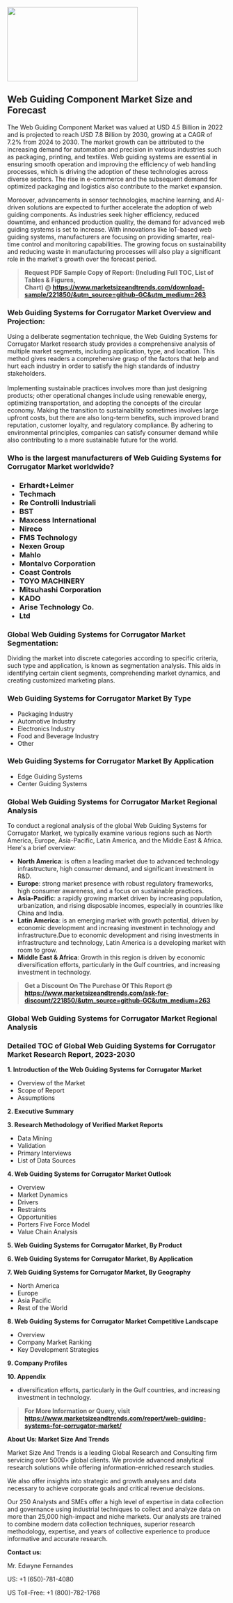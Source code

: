 <p><img class="alignnone size-medium wp-image-20088" src="https://ffe5etoiles.com/wp-content/uploads/2024/12/MST1-300x171.png" alt="" width="300" height="171" /></p><h2>Web Guiding Component Market Size and Forecast</h2><p>The Web Guiding Component Market was valued at USD 4.5 Billion in 2022 and is projected to reach USD 7.8 Billion by 2030, growing at a CAGR of 7.2% from 2024 to 2030. The market growth can be attributed to the increasing demand for automation and precision in various industries such as packaging, printing, and textiles. Web guiding systems are essential in ensuring smooth operation and improving the efficiency of web handling processes, which is driving the adoption of these technologies across diverse sectors. The rise in e-commerce and the subsequent demand for optimized packaging and logistics also contribute to the market expansion.</p><p>Moreover, advancements in sensor technologies, machine learning, and AI-driven solutions are expected to further accelerate the adoption of web guiding components. As industries seek higher efficiency, reduced downtime, and enhanced production quality, the demand for advanced web guiding systems is set to increase. With innovations like IoT-based web guiding systems, manufacturers are focusing on providing smarter, real-time control and monitoring capabilities. The growing focus on sustainability and reducing waste in manufacturing processes will also play a significant role in the market's growth over the forecast period.</p></p><blockquote id="" class=""><strong>Request PDF Sample Copy of Report: (Including Full TOC, List of Tables &amp; Figures, Chart)&nbsp;@&nbsp;<strong><a href="https://www.marketsizeandtrends.com/download-sample/221850/&utm_source=github-GC&utm_medium=263" target="_blank">https://www.marketsizeandtrends.com/download-sample/221850/&utm_source=github-GC&utm_medium=263</a></strong></strong></blockquote><h3 id="" class="">Web Guiding Systems for Corrugator Market&nbsp;Overview and Projection:</h3><p id="" class="">Using a deliberate segmentation technique, the Web Guiding Systems for Corrugator Market research study provides a comprehensive analysis of multiple market segments, including application, type, and location. This method gives readers a comprehensive grasp of the factors that help and hurt each industry in order to satisfy the high standards of industry stakeholders. <br /> <br />Implementing sustainable practices involves more than just designing products; other operational changes include using renewable energy, optimizing transportation, and adopting the concepts of the circular economy. Making the transition to sustainability sometimes involves large upfront costs, but there are also long-term benefits, such improved brand reputation, customer loyalty, and regulatory compliance. By adhering to environmental principles, companies can satisfy consumer demand while also contributing to a more sustainable future for the world.</p><h3 id="" class="">Who is the largest manufacturers of&nbsp;Web Guiding Systems for Corrugator Market worldwide?</h3><h3 class=""><p><ul><li>Erhardt+Leimer </li><li> Techmach </li><li> Re Controlli Industriali </li><li> BST </li><li> Maxcess International </li><li> Nireco </li><li> FMS Technology </li><li> Nexen Group </li><li> Mahlo </li><li> Montalvo Corporation </li><li> Coast Controls </li><li> TOYO MACHINERY </li><li> Mitsuhashi Corporation </li><li> KADO </li><li> Arise Technology Co. </li><li> Ltd</li></ul></p></h3><h3 id="" class="">Global&nbsp;Web Guiding Systems for Corrugator Market Segmentation:</h3><p id="" class="">Dividing the market into discrete categories according to specific criteria, such type and application, is known as segmentation analysis. This aids in identifying certain client segments, comprehending market dynamics, and creating customized marketing plans.</p><h3 id="" class="">Web Guiding Systems for Corrugator Market&nbsp;By Type</h3><p><p><ul><li>Packaging Industry</li><li> Automotive Industry</li><li> Electronics Industry</li><li> Food and Beverage Industry</li><li> Other</p></li></ul></p></p><h3 id="" class="">Web Guiding Systems for Corrugator Market&nbsp;By Application</h3><p class=""><p><ul><li>Edge Guiding Systems</li><li> Center Guiding Systems</li></ul></p></p><h3 id="" class="">Global Web Guiding Systems for Corrugator Market Regional Analysis</h3><p id="" class="">To conduct a regional analysis of the global Web Guiding Systems for Corrugator Market, we typically examine various regions such as North America, Europe, Asia-Pacific, Latin America, and the Middle East &amp; Africa. Here's a brief overview:</p><ul><li><strong>North America</strong>: is often a leading market due to advanced technology infrastructure, high consumer demand, and significant investment in R&amp;D.</li><li><strong>Europe</strong>: strong market presence with robust regulatory frameworks, high consumer awareness, and a focus on sustainable practices.</li><li><strong>Asia-Pacific</strong>: a rapidly growing market driven by increasing population, urbanization, and rising disposable incomes, especially in countries like China and India.</li><li><strong>Latin America</strong>: is an emerging market with growth potential, driven by economic development and increasing investment in technology and infrastructure.Due to economic development and rising investments in infrastructure and technology, Latin America is a developing market with room to grow.</li><li><strong>Middle East &amp; Africa</strong>: Growth in this region is driven by economic diversification efforts, particularly in the Gulf countries, and increasing investment in technology.</li></ul><blockquote id="" class=""><strong>Get a Discount On The Purchase Of This Report @ <strong><a href="https://www.marketsizeandtrends.com/ask-for-discount/221850/&utm_source=github-GC&utm_medium=263" target="_blank">https://www.marketsizeandtrends.com/ask-for-discount/221850/&utm_source=github-GC&utm_medium=263</a></strong></strong></blockquote><h3 id="" class="">Global Web Guiding Systems for Corrugator Market Regional Analysis</h3><h3 id="" class="">Detailed TOC of Global Web Guiding Systems for Corrugator Market Research Report, 2023-2030</h3><p id="" class=""><strong>1. Introduction of the Web Guiding Systems for Corrugator Market</strong></p><ul><li>Overview of the Market</li><li>Scope of Report</li><li>Assumptions</li></ul><p id="" class=""><strong>2. Executive Summary</strong></p><p id="" class=""><strong>3. Research Methodology of Verified Market Reports</strong></p><ul><li>Data Mining</li><li>Validation</li><li>Primary Interviews</li><li>List of Data Sources</li></ul><p id="" class=""><strong>4. Web Guiding Systems for Corrugator Market Outlook</strong></p><ul><li>Overview</li><li>Market Dynamics</li><li>Drivers</li><li>Restraints</li><li>Opportunities</li><li>Porters Five Force Model</li><li>Value Chain Analysis</li></ul><p id="" class=""><strong>5. Web Guiding Systems for Corrugator Market, By Product</strong></p><p id="" class=""><strong>6. Web Guiding Systems for Corrugator Market, By Application</strong></p><p id="" class=""><strong>7. Web Guiding Systems for Corrugator Market, By Geography</strong></p><ul><li>North America</li><li>Europe</li><li>Asia Pacific</li><li>Rest of the World</li></ul><p id="" class=""><strong>8. Web Guiding Systems for Corrugator Market Competitive Landscape</strong></p><ul><li>Overview</li><li>Company Market Ranking</li><li>Key Development Strategies</li></ul><p id="" class=""><strong>9. Company Profiles</strong></p><p id="" class=""><strong>10. Appendix</strong></p><ul><li>diversification efforts, particularly in the Gulf countries, and increasing investment in technology.</li></ul><blockquote id="" class=""><strong>For More Information or Query, visit <strong><strong><a href="https://www.marketsizeandtrends.com/report/web-guiding-systems-for-corrugator-market/" target="_blank">https://www.marketsizeandtrends.com/report/web-guiding-systems-for-corrugator-market/</a></strong></strong></strong></blockquote><p id="" class=""><strong>About Us: Market Size And Trends</strong></p><p id="" class="">Market Size And Trends is a leading Global Research and Consulting firm servicing over 5000+ global clients. We provide advanced analytical research solutions while offering information-enriched research studies.</p><p id="" class="">We also offer insights into strategic and growth analyses and data necessary to achieve corporate goals and critical revenue decisions.</p><p id="" class="">Our 250 Analysts and SMEs offer a high level of expertise in data collection and governance using industrial techniques to collect and analyze data on more than 25,000 high-impact and niche markets. Our analysts are trained to combine modern data collection techniques, superior research methodology, expertise, and years of collective experience to produce informative and accurate research.</p><p id="" class=""><strong>Contact us:</strong></p><p id="" class="">Mr. Edwyne Fernandes</p><p id="" class="">US: +1 (650)-781-4080</p><p id="" class="">US Toll-Free: +1 (800)-782-1768</p>
